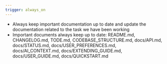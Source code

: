 ```yaml
---
trigger: always_on
---
```


- Always keep important documentation up to date and update the documentation related to the task we have been working
- Important documents always keep up to date: README.md, CHANGELOG.md, TODE.md, CODEBASE_STRUCTURE.md, docs/API.md, docs/STATUS.md, docs/USER_PREFERENCES.md, docs/AI_CONTEXT.md, docs/EXTENDING_GUIDE.md, docs/USER_GUIDE.md, docs/QUICKSTART.md
